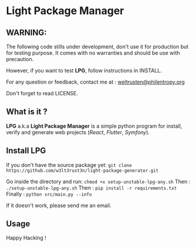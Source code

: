 # Light Package Manager

## WARNING:
The following code stills under development, don't use it for production but for testing purpose.
It comes with no warranties and should be use with precaution.

However, if you want to test **LPG**, follow instructions in INSTALL.

For any question or feedback, contact me at :
<weltrusten@philentropy.org>

Don't forget to read LICENSE.


## What is it ?
**LPG** a.k.a **Light Package Manager** is a simple python program for install, verify and generate 
web projects (*React*, *Flutter*, *Symfony*).

## Install LPG
If you don't have the source package yet:
`git clone https://github.com/w3lt3rust3n/light-package-generator.git`

Go inside the directory and run:
`chmod +x setup-unstable-lpg-any.sh`
Then :
`./setup-unstable-lpg-any.sh`
Then :
`pip install -r requirements.txt`
Finally :
`python src/main.py --info`

If it doesn't work, please send me an email.

## Usage

Happy Hacking !